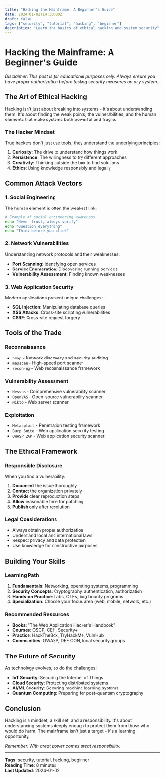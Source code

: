 ```yaml
---
title: "Hacking the Mainframe: A Beginner's Guide"
date: 2024-01-02T14:30:00Z
draft: false
tags: ["security", "tutorial", "hacking", "beginner"]
description: "Learn the basics of ethical hacking and system security"
---
```


# Hacking the Mainframe: A Beginner's Guide

*Disclaimer: This post is for educational purposes only. Always ensure you have proper authorization before testing security measures on any system.*

## The Art of Ethical Hacking

Hacking isn't just about breaking into systems - it's about understanding them. It's about finding the weak points, the vulnerabilities, and the human elements that make systems both powerful and fragile.

### The Hacker Mindset

True hackers don't just use tools; they understand the underlying principles:

1. **Curiosity**: The drive to understand how things work
2. **Persistence**: The willingness to try different approaches
3. **Creativity**: Thinking outside the box to find solutions
4. **Ethics**: Using knowledge responsibly and legally

## Common Attack Vectors

### 1. Social Engineering

The human element is often the weakest link:

```bash
# Example of social engineering awareness
echo "Never trust, always verify"
echo "Question everything"
echo "Think before you click"
```

### 2. Network Vulnerabilities

Understanding network protocols and their weaknesses:

- **Port Scanning**: Identifying open services
- **Service Enumeration**: Discovering running services
- **Vulnerability Assessment**: Finding known weaknesses

### 3. Web Application Security

Modern applications present unique challenges:

- **SQL Injection**: Manipulating database queries
- **XSS Attacks**: Cross-site scripting vulnerabilities
- **CSRF**: Cross-site request forgery

## Tools of the Trade

### Reconnaissance
- `nmap` - Network discovery and security auditing
- `masscan` - High-speed port scanner
- `recon-ng` - Web reconnaissance framework

### Vulnerability Assessment
- `Nessus` - Comprehensive vulnerability scanner
- `OpenVAS` - Open-source vulnerability scanner
- `Nikto` - Web server scanner

### Exploitation
- `Metasploit` - Penetration testing framework
- `Burp Suite` - Web application security testing
- `OWASP ZAP` - Web application security scanner

## The Ethical Framework

### Responsible Disclosure

When you find a vulnerability:

1. **Document** the issue thoroughly
2. **Contact** the organization privately
3. **Provide** clear reproduction steps
4. **Allow** reasonable time for patching
5. **Publish** only after resolution

### Legal Considerations

- Always obtain proper authorization
- Understand local and international laws
- Respect privacy and data protection
- Use knowledge for constructive purposes

## Building Your Skills

### Learning Path

1. **Fundamentals**: Networking, operating systems, programming
2. **Security Concepts**: Cryptography, authentication, authorization
3. **Hands-on Practice**: Labs, CTFs, bug bounty programs
4. **Specialization**: Choose your focus area (web, mobile, network, etc.)

### Recommended Resources

- **Books**: "The Web Application Hacker's Handbook"
- **Courses**: OSCP, CEH, Security+
- **Practice**: HackTheBox, TryHackMe, VulnHub
- **Communities**: OWASP, DEF CON, local security groups

## The Future of Security

As technology evolves, so do the challenges:

- **IoT Security**: Securing the Internet of Things
- **Cloud Security**: Protecting distributed systems
- **AI/ML Security**: Securing machine learning systems
- **Quantum Computing**: Preparing for post-quantum cryptography

## Conclusion

Hacking is a mindset, a skill set, and a responsibility. It's about understanding systems deeply enough to protect them from those who would do harm. The mainframe isn't just a target - it's a learning opportunity.

*Remember: With great power comes great responsibility.*

---

**Tags**: security, tutorial, hacking, beginner  
**Reading Time**: 8 minutes  
**Last Updated**: 2024-01-02
